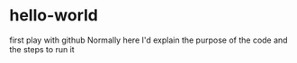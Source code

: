 # hello-world
first play with github
Normally here I'd explain the purpose of the code and the steps to run it
